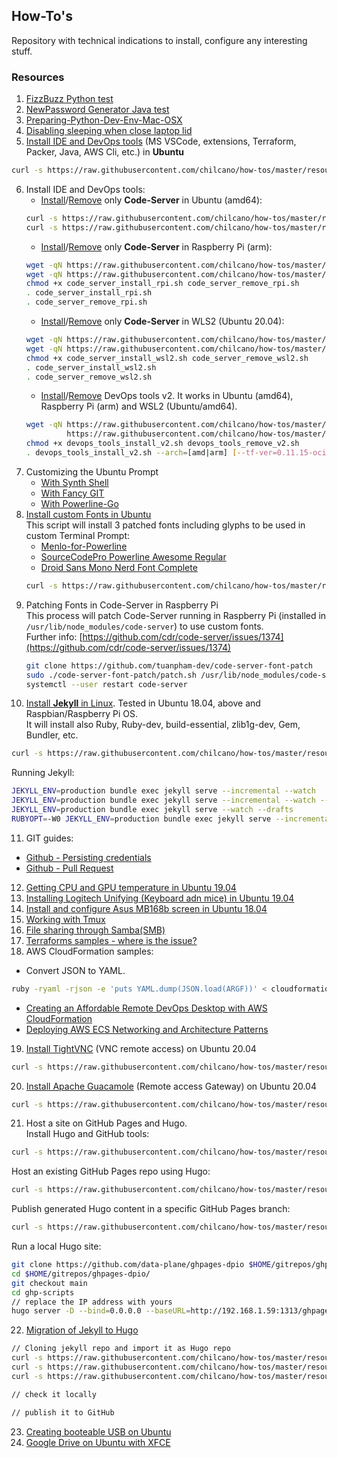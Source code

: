 ## How-To's  

Repository with technical indications to install, configure any interesting stuff. 

### Resources

1. [FizzBuzz Python test](resources/fizzbuzz1.py)
2. [NewPassword Generator Java test](resources/NewPasswordGenerator.java)
3. [Preparing-Python-Dev-Env-Mac-OSX](resources/preparing_python_dev_env_mac_osx.md)
4. [Disabling sleeping when close laptop lid](resources/disable_sleeping_when_close_laptop_lid.md)
5. [Install IDE and DevOps tools](resources/devops_tools_install_v1.sh) (MS VSCode, extensions, Terraform, Packer, Java, AWS Cli, etc.) in **Ubuntu**
```sh
curl -s https://raw.githubusercontent.com/chilcano/how-tos/master/resources/devops_tools_install_v1.sh | bash
```  
6. Install IDE and DevOps tools:  
   * [Install](resources/code_server_install.sh)/[Remove](resources/code_server_remove.sh) only **Code-Server** in Ubuntu (amd64):
   ```sh
   curl -s https://raw.githubusercontent.com/chilcano/how-tos/master/resources/code_server_install.sh | bash
   curl -s https://raw.githubusercontent.com/chilcano/how-tos/master/resources/code_server_remove.sh | bash
   ```
   * [Install](resources/code_server_install_rpi.sh)/[Remove](resources/code_server_remove_rpi.sh) only **Code-Server** in Raspberry Pi (arm):
   ```sh
   wget -qN https://raw.githubusercontent.com/chilcano/how-tos/master/resources/code_server_install_rpi.sh
   wget -qN https://raw.githubusercontent.com/chilcano/how-tos/master/resources/code_server_remove_rpi.sh
   chmod +x code_server_install_rpi.sh code_server_remove_rpi.sh
   . code_server_install_rpi.sh
   . code_server_remove_rpi.sh
   ```
   * [Install](resources/code_server_install_wsl2.sh)/[Remove](resources/code_server_remove_wsl2.sh) only **Code-Server** in WLS2 (Ubuntu 20.04):
   ```sh
   wget -qN https://raw.githubusercontent.com/chilcano/how-tos/master/resources/code_server_install_wsl2.sh
   wget -qN https://raw.githubusercontent.com/chilcano/how-tos/master/resources/code_server_remove_wsl2.sh
   chmod +x code_server_install_wsl2.sh code_server_remove_wsl2.sh
   . code_server_install_wsl2.sh
   . code_server_remove_wsl2.sh
   ```
   * [Install](resources/devops_tools_install_v2.sh)/[Remove](resources/devops_tools_remove_v2.sh) DevOps tools v2. It works in Ubuntu (amd64), Raspberry Pi (arm) and WSL2 (Ubuntu/amd64).
   ```sh
   wget -qN https://raw.githubusercontent.com/chilcano/how-tos/master/resources/devops_tools_install_v2.sh \
            https://raw.githubusercontent.com/chilcano/how-tos/master/resources/devops_tools_remove_v2.sh
   chmod +x devops_tools_install_v2.sh devops_tools_remove_v2.sh 
   . devops_tools_install_v2.sh --arch=[amd|arm] [--tf-ver=0.11.15-oci] [--packer-ver=1.5.5]
   ```
7. Customizing the Ubuntu Prompt  
   - [With Synth Shell](resources/custom_prompt_with_synth_shell.md)  
   - [With Fancy GIT](resources/custom_prompt_with_fancy_git.md)  
   - [With Powerline-Go](resources/custom_prompt_with_powerline_go.md)  
8. [Install custom Fonts in Ubuntu](resources/install_fonts_in_ubuntu.sh)  
   This script will install 3 patched fonts including glyphs to be used in custom Terminal Prompt:  
   - [Menlo-for-Powerline](https://github.com/abertsch/Menlo-for-Powerline)
   - [SourceCodePro Powerline Awesome Regular](https://github.com/diogocavilha/fancy-git/blob/master/fonts/SourceCodePro%2BPowerline%2BAwesome%2BRegular.ttf)
   - [Droid Sans Mono Nerd Font Complete](https://github.com/ryanoasis/nerd-fonts/raw/master/patched-fonts/DroidSansMono/complete/Droid%20Sans%20Mono%20Nerd%20Font%20Complete.otf)
   ```sh
   curl -s https://raw.githubusercontent.com/chilcano/how-tos/master/resources/install_fonts_in_ubuntu.sh | bash
   ```  
9. Patching Fonts in Code-Server in Raspberry Pi   
   This process will patch Code-Server running in Raspberry Pi (installed in `/usr/lib/node_modules/code-server`) to use custom fonts.  
   Further info: [https://github.com/cdr/code-server/issues/1374](https://github.com/cdr/code-server/issues/1374)  
   ```sh
   git clone https://github.com/tuanpham-dev/code-server-font-patch
   sudo ./code-server-font-patch/patch.sh /usr/lib/node_modules/code-server
   systemctl --user restart code-server
   ```  
10. [Install **Jekyll** in Linux](resources/jekyll_setting_in_linux.sh). Tested in Ubuntu 18.04, above and Raspbian/Raspberry Pi OS.  
   It will install also Ruby, Ruby-dev, build-essential, zlib1g-dev, Gem, Bundler, etc.  
   ```sh
   curl -s https://raw.githubusercontent.com/chilcano/how-tos/master/resources/jekyll_setting_in_linux.sh | bash
   ```   
   Running Jekyll:   
   ```sh
   JEKYLL_ENV=production bundle exec jekyll serve --incremental --watch
   JEKYLL_ENV=production bundle exec jekyll serve --incremental --watch --host=0.0.0.0
   JEKYLL_ENV=production bundle exec jekyll serve --watch --drafts
   RUBYOPT=-W0 JEKYLL_ENV=production bundle exec jekyll serve --incremental --watch 
   ```
11. GIT guides:
   - [Github - Persisting credentials](resources/git_saving_credentials.md)
   - [Github - Pull Request](resources/git_pull_request_guide.md)
12. [Getting CPU and GPU temperature in Ubuntu 19.04](resources/getting_temperature_cpu_gpu_hd_in_ubuntu.md)
13. [Installing Logitech Unifying (Keyboard adn mice) in Ubuntu 19.04](resources/installing_logitech_unifying_in_ubuntu_19_04.md)
14. [Install and configure Asus MB168b screen in Ubuntu 18.04](resources/install_and_setup_mb168b_in_ubuntu.md)
15. [Working with Tmux](resources/working_with_tmux.md)
16. [File sharing through Samba(SMB)](resources/install_and_config_samba.md)
17. [Terraforms samples - where is the issue?](aws-terraform-where-is-the-issue/) 
18. AWS CloudFormation samples:  
   - Convert JSON to YAML.  
   ```sh
   ruby -ryaml -rjson -e 'puts YAML.dump(JSON.load(ARGF))' < cloudformation_template_example.json > cloudformation_template_example.yaml
   ```
   - [Creating an Affordable Remote DevOps Desktop with AWS CloudFormation](https://github.com/chilcano/affordable-remote-desktop/tree/master/resources/cloudformation)
   - [Deploying AWS ECS Networking and Architecture Patterns](https://github.com/chilcano/cfn-samples/tree/master/ECS/README.md)
19. [Install TightVNC](https://raw.githubusercontent.com/chilcano/how-tos/master/resources/vnc_install.sh) (VNC remote access) on Ubuntu 20.04
   ```sh
   curl -s https://raw.githubusercontent.com/chilcano/how-tos/master/resources/vnc_install.sh | bash 
   ```
20. [Install Apache Guacamole](https://raw.githubusercontent.com/chilcano/how-tos/master/resources/guacamole_install.sh) (Remote access Gateway) on Ubuntu 20.04
   ```sh
   curl -s https://raw.githubusercontent.com/chilcano/how-tos/master/resources/guacamole_install.sh | bash
   ``` 
21. Host a site on GitHub Pages and Hugo.  
   Install Hugo and GitHub tools:    
   ```sh
   curl -s https://raw.githubusercontent.com/chilcano/how-tos/master/resources/hugo_setting_in_linux.sh | bash
   ```   
   Host an existing GitHub Pages repo using Hugo:   
   ```sh
   curl -s https://raw.githubusercontent.com/chilcano/how-tos/master/resources/hugo_dpio_create.sh | bash
   ```  
   Publish generated Hugo content in a specific GitHub Pages branch:   
   ```sh
   curl -s https://raw.githubusercontent.com/chilcano/how-tos/master/resources/hugo_dpio_update.sh | bash
   ```  
   Run a local Hugo site:  
   ```sh
   git clone https://github.com/data-plane/ghpages-dpio $HOME/gitrepos/ghpages-dpio/
   cd $HOME/gitrepos/ghpages-dpio/
   git checkout main
   cd ghp-scripts
   // replace the IP address with yours
   hugo server -D --bind=0.0.0.0 --baseURL=http://192.168.1.59:1313/ghpages-dpio/
   ``` 
22. [Migration of Jekyll to Hugo](resources/migrate_jekyll_to_hugo.md)  
   ```sh
   // Cloning jekyll repo and import it as Hugo repo
   curl -s https://raw.githubusercontent.com/chilcano/how-tos/master/resources/migrate_jekyll_to_hugo.sh | bash
   curl -s https://raw.githubusercontent.com/chilcano/how-tos/master/resources/migrate_jekyll_to_hugo.sh | bash -s -- -t=https://github.com/vividvilla/ezhil
   curl -s https://raw.githubusercontent.com/chilcano/how-tos/master/resources/migrate_jekyll_to_hugo.sh | bash -s -- --theme=https://github.com/ribice/kiss
   
   // check it locally
   
   // publish it to GitHub
   
   ``` 
23. [Creating booteable USB on Ubuntu](resources/booteable_usb_on_ubuntu.md)  
24. [Google Drive on Ubuntu with XFCE](resources/google_drive_on_linux.md)  
